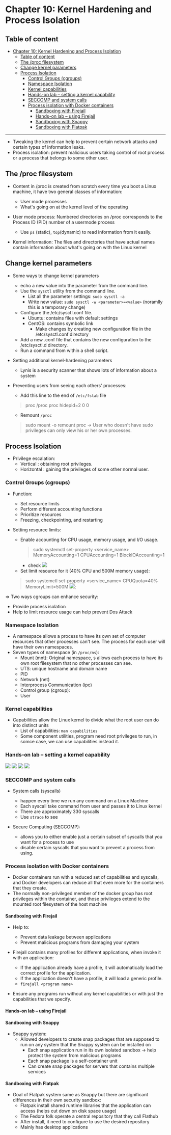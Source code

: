 # Chapter 10: Kernel Hardening and Process Isolation

## Table of content
- [Chapter 10: Kernel Hardening and Process Isolation](#chapter-10-kernel-hardening-and-process-isolation)
  - [Table of content](#table-of-content)
  - [The /proc filesystem](#the-proc-filesystem)
  - [Change kernel parameters](#change-kernel-parameters)
  - [Process Isolation](#process-isolation)
    - [Control Groups (cgroups)](#control-groups-cgroups)
    - [Namespace Isolation](#namespace-isolation)
    - [Kernel capabilities](#kernel-capabilities)
    - [Hands-on lab – setting a kernel capability](#hands-on-lab--setting-a-kernel-capability)
    - [SECCOMP and system calls](#seccomp-and-system-calls)
    - [Process isolation with Docker containers](#process-isolation-with-docker-containers)
      - [Sandboxing with Firejail](#sandboxing-with-firejail)
      - [Hands-on lab – using Firejail](#hands-on-lab--using-firejail)
      - [Sandboxing with Snappy](#sandboxing-with-snappy)
      - [Sandboxing with Flatpak](#sandboxing-with-flatpak)

-------------------

- Tweaking the kernel can help to prevent certain network attacks and certain types of information leaks.
- Process isolation: prevent malicious users taking control of root process or a process that belongs to some other user.

## The /proc filesystem
- Content in /proc is created from scratch  every time you boot a Linux machine, it have two general classes of information:
  - User mode processes
  - What's going on at the kernel level of the operating

- User mode process: 
  Numbered directories on /proc corresponds to the Process ID (PID) number of a usermode process
  - Use `ps` (static), `top`(dynamic) to read information from it easily.

- Kernel information:
  The files and directories that have actual names contain information about what's going on with the Linux kernel

## Change kernel parameters
- Some ways to change kernel parameters
  - echo a new value into the parameter from the command line.
  - Use the `sysctl` utility from the command line.
    - List all the parameter settings: `sudo sysctl -a`
    - Write new value: `sudo sysctl -w <parameter>=<value>` (noramlly this is a temporary change)
  - Configure the /etc/sysctl.conf file.
    - Ubuntu: contains files with default settings
    - CentOS: contains symbolic link
      - Make changes by creating new configuration file in the /etc/sysctl.conf directory
  - Add a new .conf file that contains the new configuration to the /etc/sysctl.d directory.
  - Run a command from within a shell script.

- Setting additional kernel-hardening parameters
  - Lynis is a security scanner that shows lots of information about a system

- Preventing users from seeing each others' processes:
  - Add this line to the end of `/etc/fstab` file
  > proc /proc proc hidepid=2 0 0
  - Remount `/proc`
  > sudo mount -o remount proc
  -> User who doesn't have sudo privileges can only view his or her own processes.


## Process Isolation

- Privilege escalation:
  - Vertical : obtaining root privileges.
  - Horizontal : gaining the privileges of some other normal user.

### Control Groups (cgroups)
- Function:
  - Set resource limits
  - Perform different accounting functions
  - Prioritize resources
  - Freezing, checkpointing, and restarting

- Setting resource limits:
  - Enable accounting for CPU usage, memory usage, and I/O usage.
    > sudo systemctl set-property <service_name> MemoryAccounting=1 CPUAccounting=1 BlockIOAccounting=1
    - check
      ![](IMG/2023-03-08-14-50-07.png)
  - Set limit resource for it (40% CPU and 500M memory usage): 
  > sudo systemctl set-property <service_name> CPUQuota=40% MemoryLimit=500M
      ![](IMG/2023-03-08-15-02-00.png);
    
=> Two ways cgroups can enhance security:
  - Provide process isolation
  - Help to limit resource usage can help prevent Dos Attack
  
### Namespace Isolation

- A namespace allows a process to have its own set of computer resources that other processes can't see. The process for each user will have their own namespaces. 
- Seven types of namespace (in `/proc/ns`):
  - Mount (mnt): Original namespace, s allows each process to have its own root filesystem that no other processes can see.
  - UTS: unique hostname and domain name
  - PID
  - Network (net)
  - Interprocess Communication (ipc)
  - Control group (cgroup):
  - User


### Kernel capabilities

- Capabilities allow the Linux kernel to divide what the root user can do into distinct units
  - List of capabilities: `man capabilities`
  - Some component utilities, program need root privileges to run, in somce case, we can use capabilities instead it.

### Hands-on lab – setting a kernel capability

![](IMG/2023-03-09-02-00-24.png)
![](IMG/2023-03-09-01-59-40.png)
![](IMG/2023-03-09-02-00-06.png)
![](IMG/2023-03-09-01-59-27.png)

### SECCOMP and system calls

- System calls (syscalls)
  - happen every time we run any command on a Linux Machine
  - Each syscall take command from user and passes it to Linux kernel
  - There are approximately 330 syscalls
  - Use `strace` to see

- Secure Computing (SECCOMP):
  - allows you to either enable just a certain subset of syscalls that you want for a process to use 
  - disable certain syscalls that you want to prevent a process from using.
  
### Process isolation with Docker containers

- Docker containers run with a reduced set of capabilities and syscalls, and Docker developers can reduce all that even more for the containers that they create.
- The normally non-privileged member of the
docker group has root privileges within the container, and those privileges extend to the mounted root filesystem of the host machine

#### Sandboxing with Firejail

- Help to:
  - Prevent data leakage between
  applications
  - Prevent malicious programs from damaging your system
  
- Firejall contains many profiles for different applications, when invoke it with an application:
  - If the application already have a profile, it will automatically load the correct profile for the application.
  - If the application doesn't have a profile, it will load a generic profile.
  - `firejall <program name>`

- Ensure any programs run without any kernel capabilities or with just the capabilities that we specify.

#### Hands-on lab – using Firejail

#### Sandboxing with Snappy

- Snappy system:
  - Allowed developers to create snap packages that
are supposed to run on any system that the Snappy system can be installed on
    - Each snap application run in its own isolated sandbox -> help protect the system from malicious programs
    - Each snap package is a self-container unit
    - Can create snap packages for servers that contains multiple services  

#### Sandboxing with Flatpak

- Goal of Flatpak system same as Snappy but there are significant differences in their own security sandbox:
  - Flatpak install shared runtime libraries that the application can access (helps cut down on disk space usage)
  - The Fedora folk operate a central repository that they call Flathub
  - After install, it need to configure to use the desired repository
  - Mainly has desktop applications







